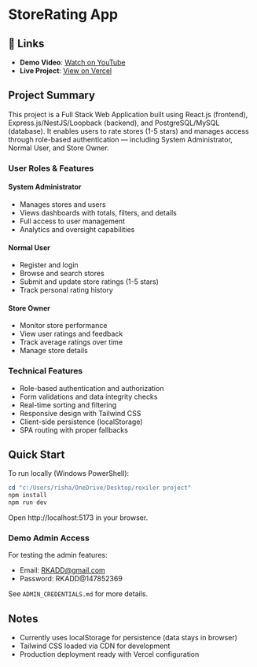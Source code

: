 ﻿#  StoreRating App

## 🔗 Links
- **Demo Video**: [Watch on YouTube](https://youtu.be/jcXSSktidgY)
- **Live Project**: [View on Vercel](https://store-app-rishabh07code.vercel.app)

##  Project Summary

This project is a Full Stack Web Application built using React.js (frontend), Express.js/NestJS/Loopback (backend), and PostgreSQL/MySQL (database).
It enables users to rate stores (1-5 stars) and manages access through role-based authentication — including System Administrator, Normal User, and Store Owner.

###  User Roles & Features

#### System Administrator
- Manages stores and users
- Views dashboards with totals, filters, and details
- Full access to user management
- Analytics and oversight capabilities

#### Normal User
- Register and login
- Browse and search stores
- Submit and update store ratings (1-5 stars)
- Track personal rating history

#### Store Owner
- Monitor store performance
- View user ratings and feedback
- Track average ratings over time
- Manage store details

###  Technical Features
- Role-based authentication and authorization
- Form validations and data integrity checks
- Real-time sorting and filtering
- Responsive design with Tailwind CSS
- Client-side persistence (localStorage)
- SPA routing with proper fallbacks

##  Quick Start

To run locally (Windows PowerShell):

```powershell
cd "c:/Users/risha/OneDrive/Desktop/roxiler project"
npm install
npm run dev
```

Open http://localhost:5173 in your browser.

###  Demo Admin Access

For testing the admin features:
- Email: RKADD@gmail.com
- Password: RKADD@147852369

See `ADMIN_CREDENTIALS.md` for more details.

##  Notes
- Currently uses localStorage for persistence (data stays in browser)
- Tailwind CSS loaded via CDN for development
- Production deployment ready with Vercel configuration
